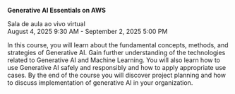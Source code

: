 **Generative AI Essentials on AWS**

Sala de aula ao vivo virtual <br>
August 4, 2025 9:30 AM - September 2, 2025 5:00 PM<br>

In this course, you will learn about the fundamental concepts, methods, and strategies of Generative AI. Gain further understanding of the technologies related to Generative AI and Machine Learning. You will also learn how to use Generative AI safely and responsibly and how to apply appropriate use cases. By the end of the course you will discover project planning and how to discuss implementation of generative AI in your organization.
